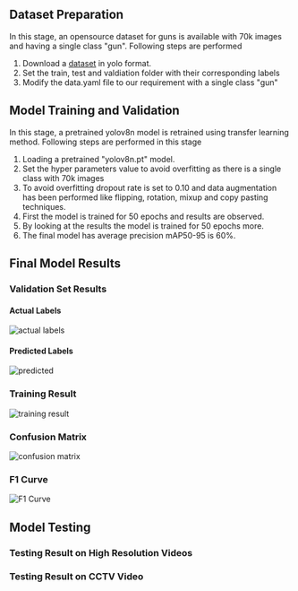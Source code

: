 ## Dataset Preparation
In this stage, an opensource dataset for guns is available with 70k images and having a single class "gun". Following steps are performed
1. Download a [dataset](https://universe.roboflow.com/phillip-lavrador/70k-guns/dataset/5) in yolo format.
2. Set the train, test and valdiation folder with their corresponding labels 
3. Modify the data.yaml file to our requirement with a single class "gun"

## Model Training and Validation
In this stage, a pretrained yolov8n model is retrained using transfer learning method. Following steps are performed in this stage
1. Loading a pretrained "yolov8n.pt" model.
2. Set the hyper parameters value to avoid overfitting as there is a single class with 70k images
3. To avoid overfitting dropout rate is set to 0.10 and data augmentation has been performed like flipping, rotation, mixup and copy pasting techniques.
4. First the model is trained for 50 epochs and results are observed.
5. By looking at the results the model is trained for 50 epochs more.
6. The final model has average precision mAP50-95 is 60%.

## Final Model Results
### Validation Set Results
#### Actual Labels
![actual labels](/results/val_batch2_labels.jpg)
#### Predicted Labels 
![predicted](/results/val_batch2_pred.jpg)

### Training Result 
![training result](/results/results.png)
### Confusion Matrix
![confusion matrix](/results/confusion_matrix.png)
### F1 Curve
![F1 Curve](/results/F1_curve.png)

## Model Testing
### Testing Result on High Resolution Videos
### Testing Result on CCTV Video


